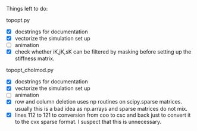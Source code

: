 Things left to do:

topopt.py
- [x] docstrings for documentation
- [x] vectorize the simulation set up
- [ ] animation
- [x] check whether iK,jK,sK can be filtered by masking before setting up the
      stiffness matrix.

topopt_cholmod.py
- [x] docstrings for documentation
- [x] vectorize the simulation set up
- [ ] animation
- [x] row and column deletion uses np routines on scipy.sparse matrices.
      usually this is a bad idea as np.arrays and sparse matrices do not mix.
- [x] lines 112 to 121 to conversion from coo to csc and back just to convert 
      it to the cvx sparse format. I suspect that this is unnecessary.